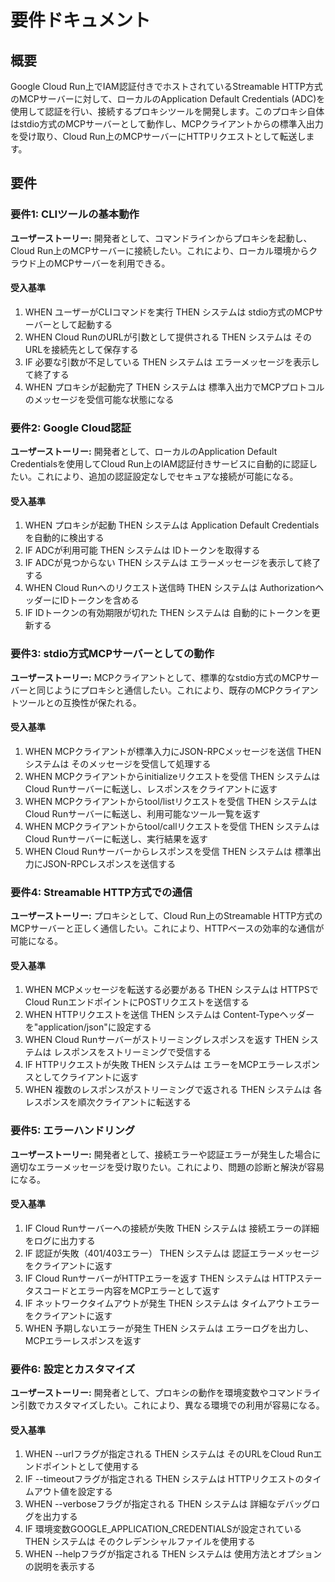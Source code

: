 # 要件ドキュメント

## 概要

Google Cloud Run上でIAM認証付きでホストされているStreamable HTTP方式のMCPサーバーに対して、ローカルのApplication Default Credentials (ADC)を使用して認証を行い、接続するプロキシツールを開発します。このプロキシ自体はstdio方式のMCPサーバーとして動作し、MCPクライアントからの標準入出力を受け取り、Cloud Run上のMCPサーバーにHTTPリクエストとして転送します。

## 要件

### 要件1: CLIツールの基本動作

**ユーザーストーリー:** 開発者として、コマンドラインからプロキシを起動し、Cloud Run上のMCPサーバーに接続したい。これにより、ローカル環境からクラウド上のMCPサーバーを利用できる。

#### 受入基準

1. WHEN ユーザーがCLIコマンドを実行 THEN システムは stdio方式のMCPサーバーとして起動する
2. WHEN Cloud RunのURLが引数として提供される THEN システムは そのURLを接続先として保存する
3. IF 必要な引数が不足している THEN システムは エラーメッセージを表示して終了する
4. WHEN プロキシが起動完了 THEN システムは 標準入出力でMCPプロトコルのメッセージを受信可能な状態になる

### 要件2: Google Cloud認証

**ユーザーストーリー:** 開発者として、ローカルのApplication Default Credentialsを使用してCloud Run上のIAM認証付きサービスに自動的に認証したい。これにより、追加の認証設定なしでセキュアな接続が可能になる。

#### 受入基準

1. WHEN プロキシが起動 THEN システムは Application Default Credentialsを自動的に検出する
2. IF ADCが利用可能 THEN システムは IDトークンを取得する
3. IF ADCが見つからない THEN システムは エラーメッセージを表示して終了する
4. WHEN Cloud Runへのリクエスト送信時 THEN システムは AuthorizationヘッダーにIDトークンを含める
5. IF IDトークンの有効期限が切れた THEN システムは 自動的にトークンを更新する

### 要件3: stdio方式MCPサーバーとしての動作

**ユーザーストーリー:** MCPクライアントとして、標準的なstdio方式のMCPサーバーと同じようにプロキシと通信したい。これにより、既存のMCPクライアントツールとの互換性が保たれる。

#### 受入基準

1. WHEN MCPクライアントが標準入力にJSON-RPCメッセージを送信 THEN システムは そのメッセージを受信して処理する
2. WHEN MCPクライアントからinitializeリクエストを受信 THEN システムは Cloud Runサーバーに転送し、レスポンスをクライアントに返す
3. WHEN MCPクライアントからtool/listリクエストを受信 THEN システムは Cloud Runサーバーに転送し、利用可能なツール一覧を返す
4. WHEN MCPクライアントからtool/callリクエストを受信 THEN システムは Cloud Runサーバーに転送し、実行結果を返す
5. WHEN Cloud Runサーバーからレスポンスを受信 THEN システムは 標準出力にJSON-RPCレスポンスを送信する

### 要件4: Streamable HTTP方式での通信

**ユーザーストーリー:** プロキシとして、Cloud Run上のStreamable HTTP方式のMCPサーバーと正しく通信したい。これにより、HTTPベースの効率的な通信が可能になる。

#### 受入基準

1. WHEN MCPメッセージを転送する必要がある THEN システムは HTTPSでCloud RunエンドポイントにPOSTリクエストを送信する
2. WHEN HTTPリクエストを送信 THEN システムは Content-Typeヘッダーを"application/json"に設定する
3. WHEN Cloud Runサーバーがストリーミングレスポンスを返す THEN システムは レスポンスをストリーミングで受信する
4. IF HTTPリクエストが失敗 THEN システムは エラーをMCPエラーレスポンスとしてクライアントに返す
5. WHEN 複数のレスポンスがストリーミングで返される THEN システムは 各レスポンスを順次クライアントに転送する

### 要件5: エラーハンドリング

**ユーザーストーリー:** 開発者として、接続エラーや認証エラーが発生した場合に適切なエラーメッセージを受け取りたい。これにより、問題の診断と解決が容易になる。

#### 受入基準

1. IF Cloud Runサーバーへの接続が失敗 THEN システムは 接続エラーの詳細をログに出力する
2. IF 認証が失敗（401/403エラー） THEN システムは 認証エラーメッセージをクライアントに返す
3. IF Cloud RunサーバーがHTTPエラーを返す THEN システムは HTTPステータスコードとエラー内容をMCPエラーとして返す
4. IF ネットワークタイムアウトが発生 THEN システムは タイムアウトエラーをクライアントに返す
5. WHEN 予期しないエラーが発生 THEN システムは エラーログを出力し、MCPエラーレスポンスを返す

### 要件6: 設定とカスタマイズ

**ユーザーストーリー:** 開発者として、プロキシの動作を環境変数やコマンドライン引数でカスタマイズしたい。これにより、異なる環境での利用が容易になる。

#### 受入基準

1. WHEN --urlフラグが指定される THEN システムは そのURLをCloud Runエンドポイントとして使用する
2. IF --timeoutフラグが指定される THEN システムは HTTPリクエストのタイムアウト値を設定する
3. WHEN --verboseフラグが指定される THEN システムは 詳細なデバッグログを出力する
4. IF 環境変数GOOGLE_APPLICATION_CREDENTIALSが設定されている THEN システムは そのクレデンシャルファイルを使用する
5. WHEN --helpフラグが指定される THEN システムは 使用方法とオプションの説明を表示する